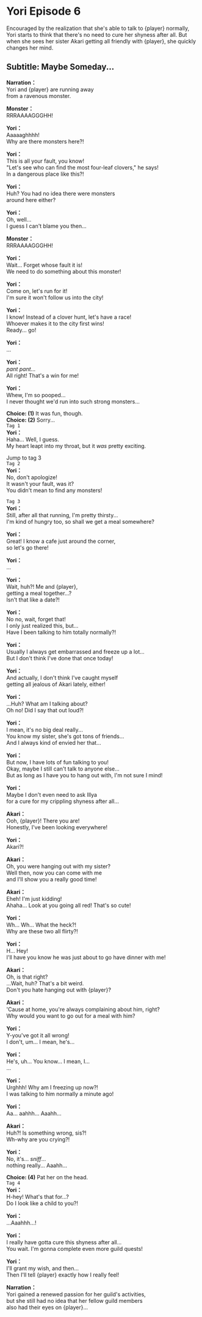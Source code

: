 # Yori Episode 6
Encouraged by the realization that she's able to talk to {player} normally, Yori starts to think that there's no need to cure her shyness after all. But when she sees her sister Akari getting all friendly with {player}, she quickly changes her mind.
  
## Subtitle: Maybe Someday...
  
**Narration：**  
Yori and {player} are running away  
from a ravenous monster.  
  
**Monster：**  
RRRAAAAGGGHH!  
  
**Yori：**  
Aaaaaghhhh!  
Why are there monsters here?!  
  
**Yori：**  
This is all your fault, you know!  
\"Let's see who can find the most four-leaf clovers,\" he says!  
In a dangerous place like this?!  
  
**Yori：**  
Huh? You had no idea there were monsters  
around here either?  
  
**Yori：**  
Oh, well...  
I guess I can't blame you then...  
  
**Monster：**  
RRRAAAAGGGHH!  
  
**Yori：**  
Wait...  Forget whose fault it is!  
We need to do something about this monster!  
  
**Yori：**  
Come on, let's run for it!  
I'm sure it won't follow us into the city!  
  
**Yori：**  
I know! Instead of a clover hunt, let's have a race!  
Whoever makes it to the city first wins!  
Ready... go!  
  
**Yori：**  
...  
  
**Yori：**  
*pant* *pant*...  
All right! That's a win for me!  
  
**Yori：**  
Whew, I'm so pooped...  
I never thought we'd run into such strong monsters...  
  
**Choice: (1)**  It was fun, though.  
**Choice: (2)**  Sorry...  
`Tag 1`  
**Yori：**  
Haha... Well, I guess.  
My heart leapt into my throat, but it *was* pretty exciting.  
  
Jump to tag 3  
`Tag 2`  
**Yori：**  
No, don't apologize!  
It wasn't your fault, was it?  
You didn't mean to find any monsters!  
  
`Tag 3`  
**Yori：**  
Still, after all that running, I'm pretty thirsty...  
I'm kind of hungry too, so shall we get a meal somewhere?  
  
**Yori：**  
Great! I know a cafe just around the corner,  
so let's go there!  
  
**Yori：**  
...  
  
**Yori：**  
Wait, huh?! Me and {player},  
getting a meal together...?  
 Isn't that like a date?!  
  
**Yori：**  
No no, wait, forget that!  
I only just realized this, but...  
Have I been talking to him totally normally?!  
  
**Yori：**  
Usually I always get embarrassed and freeze up a lot...  
But I don't think I've done that once today!  
  
**Yori：**  
And actually, I don't think I've caught myself  
getting all jealous of Akari lately, either!  
  
**Yori：**  
...Huh? What am I talking about?  
Oh no! Did I say that out loud?!  
  
**Yori：**  
I mean, it's no big deal really...  
You know my sister, she's got tons of friends...  
And I always kind of envied her that...  
  
**Yori：**  
But now, I have lots of fun talking to you!  
Okay, maybe I still can't talk to anyone else...  
But as long as I have you to hang out with, I'm not sure I mind!  
  
**Yori：**  
Maybe I don't even need to ask Illya  
for a cure for my crippling shyness after all...  
  
**Akari：**  
Ooh, {player}! There you are!  
Honestly, I've been looking everywhere!  
  
**Yori：**  
Akari?!  
  
**Akari：**  
Oh, you were hanging out with my sister?  
Well then, now you can come with me  
and I'll show you a really good time!  
  
**Akari：**  
Eheh! I'm just kidding!  
Ahaha... Look at you going all red! That's so cute!  
  
**Yori：**  
Wh... Wh... What the heck?!  
Why are these two all flirty?!  
  
**Yori：**  
H... Hey!  
I'll have you know he was just about to go have dinner with me!  
  
**Akari：**  
Oh, is that right?  
...Wait, huh? That's a bit weird.  
Don't you hate hanging out with {player}?  
  
**Akari：**  
'Cause at home, you're always complaining about him, right?  
Why would you want to go out for a meal with him?  
  
**Yori：**  
Y-you've got it all wrong!  
I don't, um... I mean, he's...  
  
**Yori：**  
He's, uh... You know... I mean, I...  
...  
  
**Yori：**  
Urghhh! Why am I freezing up now?!  
I was talking to him normally a minute ago!  
  
**Yori：**  
Aa... aahhh... Aaahh...  
  
**Akari：**  
Huh?! Is something wrong, sis?!  
Wh-why are you crying?!  
  
**Yori：**  
No, it's... *sniff*...  
nothing really... Aaahh...  
  
**Choice: (4)**  Pat her on the head.  
`Tag 4`  
**Yori：**  
H-hey! What's that for...?  
Do I look like a child to you?!  
  
**Yori：**  
...Aaahhh...!  
  
**Yori：**  
I really have gotta cure this shyness after all...  
You wait. I'm gonna complete even more guild quests!  
  
**Yori：**  
I'll grant my wish, and then...  
Then I'll tell {player} exactly how I really feel!  
  
**Narration：**  
Yori gained a renewed passion for her guild's activities,  
but she still had no idea that her fellow guild members  
also had their eyes on {player}...  
